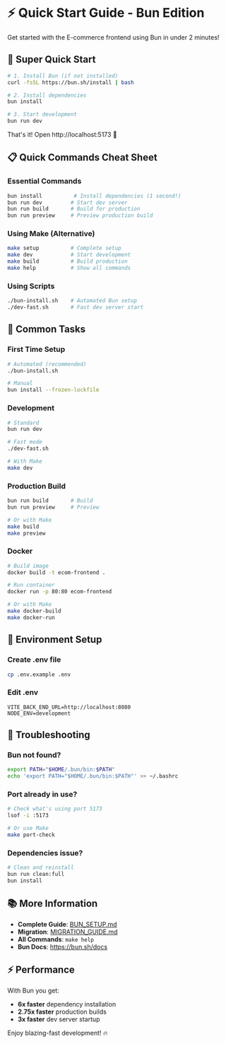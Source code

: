 # ⚡ Quick Start Guide - Bun Edition

Get started with the E-commerce frontend using Bun in under 2 minutes!

## 🚀 Super Quick Start

```bash
# 1. Install Bun (if not installed)
curl -fsSL https://bun.sh/install | bash

# 2. Install dependencies
bun install

# 3. Start development
bun run dev
```

That's it! Open http://localhost:5173 🎉

## 📋 Quick Commands Cheat Sheet

### Essential Commands
```bash
bun install          # Install dependencies (1 second!)
bun run dev         # Start dev server
bun run build       # Build for production
bun run preview     # Preview production build
```

### Using Make (Alternative)
```bash
make setup          # Complete setup
make dev            # Start development
make build          # Build production
make help           # Show all commands
```

### Using Scripts
```bash
./bun-install.sh    # Automated Bun setup
./dev-fast.sh       # Fast dev server start
```

## 🎯 Common Tasks

### First Time Setup
```bash
# Automated (recommended)
./bun-install.sh

# Manual
bun install --frozen-lockfile
```

### Development
```bash
# Standard
bun run dev

# Fast mode
./dev-fast.sh

# With Make
make dev
```

### Production Build
```bash
bun run build       # Build
bun run preview     # Preview

# Or with Make
make build
make preview
```

### Docker
```bash
# Build image
docker build -t ecom-frontend .

# Run container
docker run -p 80:80 ecom-frontend

# Or with Make
make docker-build
make docker-run
```

## 🔧 Environment Setup

### Create .env file
```bash
cp .env.example .env
```

### Edit .env
```env
VITE_BACK_END_URL=http://localhost:8080
NODE_ENV=development
```

## 🐛 Troubleshooting

### Bun not found?
```bash
export PATH="$HOME/.bun/bin:$PATH"
echo 'export PATH="$HOME/.bun/bin:$PATH"' >> ~/.bashrc
```

### Port already in use?
```bash
# Check what's using port 5173
lsof -i :5173

# Or use Make
make port-check
```

### Dependencies issue?
```bash
# Clean and reinstall
bun run clean:full
bun install
```

## 📚 More Information

- **Complete Guide**: [BUN_SETUP.md](./BUN_SETUP.md)
- **Migration**: [MIGRATION_GUIDE.md](./MIGRATION_GUIDE.md)
- **All Commands**: `make help`
- **Bun Docs**: https://bun.sh/docs

## ⚡ Performance

With Bun you get:
- **6x faster** dependency installation
- **2.75x faster** production builds
- **3x faster** dev server startup

Enjoy blazing-fast development! 🔥

